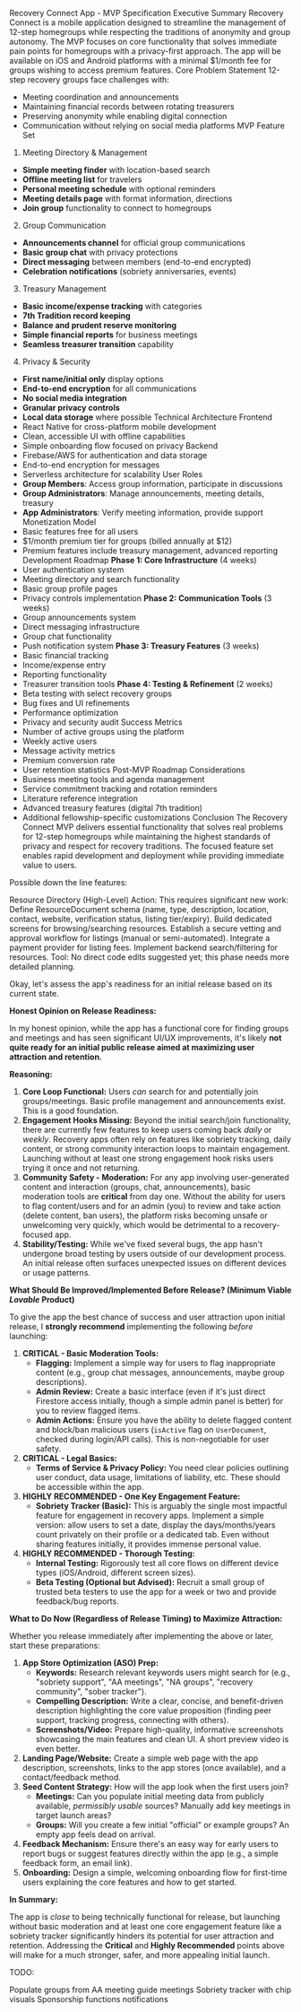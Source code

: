 Recovery Connect App - MVP Specification
Executive Summary
Recovery Connect is a mobile application designed to streamline the management of 12-step homegroups while respecting the traditions of anonymity and group autonomy. The MVP focuses on core functionality that solves immediate pain points for homegroups with a privacy-first approach. The app will be available on iOS and Android platforms with a minimal $1/month fee for groups wishing to access premium features.
Core Problem Statement
12-step recovery groups face challenges with:

- Meeting coordination and announcements
- Maintaining financial records between rotating treasurers
- Preserving anonymity while enabling digital connection
- Communication without relying on social media platforms
  MVP Feature Set

1. Meeting Directory & Management

- **Simple meeting finder** with location-based search
- **Offline meeting list** for travelers
- **Personal meeting schedule** with optional reminders
- **Meeting details page** with format information, directions
- **Join group** functionality to connect to homegroups

2. Group Communication

- **Announcements channel** for official group communications
- **Basic group chat** with privacy protections
- **Direct messaging** between members (end-to-end encrypted)
- **Celebration notifications** (sobriety anniversaries, events)

3. Treasury Management

- **Basic income/expense tracking** with categories
- **7th Tradition record keeping**
- **Balance and prudent reserve monitoring**
- **Simple financial reports** for business meetings
- **Seamless treasurer transition** capability

4. Privacy & Security

- **First name/initial only** display options
- **End-to-end encryption** for all communications
- **No social media integration**
- **Granular privacy controls**
- **Local data storage** where possible
  Technical Architecture
  Frontend
- React Native for cross-platform mobile development
- Clean, accessible UI with offline capabilities
- Simple onboarding flow focused on privacy
  Backend
- Firebase/AWS for authentication and data storage
- End-to-end encryption for messages
- Serverless architecture for scalability
  User Roles
- **Group Members**: Access group information, participate in discussions
- **Group Administrators**: Manage announcements, meeting details, treasury
- **App Administrators**: Verify meeting information, provide support
  Monetization Model
- Basic features free for all users
- $1/month premium tier for groups (billed annually at $12)
- Premium features include treasury management, advanced reporting
  Development Roadmap
  **Phase 1: Core Infrastructure** (4 weeks)
- User authentication system
- Meeting directory and search functionality
- Basic group profile pages
- Privacy controls implementation
  **Phase 2: Communication Tools** (3 weeks)
- Group announcements system
- Direct messaging infrastructure
- Group chat functionality
- Push notification system
  **Phase 3: Treasury Features** (3 weeks)
- Basic financial tracking
- Income/expense entry
- Reporting functionality
- Treasurer transition tools
  **Phase 4: Testing & Refinement** (2 weeks)
- Beta testing with select recovery groups
- Bug fixes and UI refinements
- Performance optimization
- Privacy and security audit
  Success Metrics
- Number of active groups using the platform
- Weekly active users
- Message activity metrics
- Premium conversion rate
- User retention statistics
  Post-MVP Roadmap Considerations
- Business meeting tools and agenda management
- Service commitment tracking and rotation reminders
- Literature reference integration
- Advanced treasury features (digital 7th tradition)
- Additional fellowship-specific customizations
  Conclusion
  The Recovery Connect MVP delivers essential functionality that solves real problems for 12-step homegroups while maintaining the highest standards of privacy and respect for recovery traditions. The focused feature set enables rapid development and deployment while providing immediate value to users.

Possible down the line features:

Resource Directory (High-Level)
Action: This requires significant new work:
Define ResourceDocument schema (name, type, description, location, contact, website, verification status, listing tier/expiry).
Build dedicated screens for browsing/searching resources.
Establish a secure vetting and approval workflow for listings (manual or semi-automated).
Integrate a payment provider for listing fees.
Implement backend search/filtering for resources.
Tool: No direct code edits suggested yet; this phase needs more detailed planning.

Okay, let's assess the app's readiness for an initial release based on its current state.

**Honest Opinion on Release Readiness:**

In my honest opinion, while the app has a functional core for finding groups and meetings and has seen significant UI/UX improvements, it's likely **not quite ready for an initial public release aimed at maximizing user attraction and retention.**

**Reasoning:**

1.  **Core Loop Functional:** Users _can_ search for and potentially join groups/meetings. Basic profile management and announcements exist. This is a good foundation.
2.  **Engagement Hooks Missing:** Beyond the initial search/join functionality, there are currently few features to keep users coming back _daily_ or _weekly_. Recovery apps often rely on features like sobriety tracking, daily content, or strong community interaction loops to maintain engagement. Launching without at least one strong engagement hook risks users trying it once and not returning.
3.  **Community Safety - Moderation:** For any app involving user-generated content and interaction (groups, chat, announcements), basic moderation tools are **critical** from day one. Without the ability for users to flag content/users and for an admin (you) to review and take action (delete content, ban users), the platform risks becoming unsafe or unwelcoming very quickly, which would be detrimental to a recovery-focused app.
4.  **Stability/Testing:** While we've fixed several bugs, the app hasn't undergone broad testing by users outside of our development process. An initial release often surfaces unexpected issues on different devices or usage patterns.

**What Should Be Improved/Implemented Before Release? (Minimum Viable _Lovable_ Product)**

To give the app the best chance of success and user attraction upon initial release, I **strongly recommend** implementing the following _before_ launching:

1.  **CRITICAL - Basic Moderation Tools:**
    - **Flagging:** Implement a simple way for users to flag inappropriate content (e.g., group chat messages, announcements, maybe group descriptions).
    - **Admin Review:** Create a basic interface (even if it's just direct Firestore access initially, though a simple admin panel is better) for you to review flagged items.
    - **Admin Actions:** Ensure you have the ability to delete flagged content and block/ban malicious users (`isActive` flag on `UserDocument`, checked during login/API calls). This is non-negotiable for user safety.
2.  **CRITICAL - Legal Basics:**
    - **Terms of Service & Privacy Policy:** You need clear policies outlining user conduct, data usage, limitations of liability, etc. These should be accessible within the app.
3.  **HIGHLY RECOMMENDED - One Key Engagement Feature:**
    - **Sobriety Tracker (Basic):** This is arguably the single most impactful feature for engagement in recovery apps. Implement a simple version: allow users to set a date, display the days/months/years count privately on their profile or a dedicated tab. Even without sharing features initially, it provides immense personal value.
4.  **HIGHLY RECOMMENDED - Thorough Testing:**
    - **Internal Testing:** Rigorously test all core flows on different device types (iOS/Android, different screen sizes).
    - **Beta Testing (Optional but Advised):** Recruit a small group of trusted beta testers to use the app for a week or two and provide feedback/bug reports.

**What to Do Now (Regardless of Release Timing) to Maximize Attraction:**

Whether you release immediately after implementing the above or later, start these preparations:

1.  **App Store Optimization (ASO) Prep:**
    - **Keywords:** Research relevant keywords users might search for (e.g., "sobriety support", "AA meetings", "NA groups", "recovery community", "sober tracker").
    - **Compelling Description:** Write a clear, concise, and benefit-driven description highlighting the core value proposition (finding peer support, tracking progress, connecting with others).
    - **Screenshots/Video:** Prepare high-quality, informative screenshots showcasing the main features and clean UI. A short preview video is even better.
2.  **Landing Page/Website:** Create a simple web page with the app description, screenshots, links to the app stores (once available), and a contact/feedback method.
3.  **Seed Content Strategy:** How will the app look when the first users join?
    - **Meetings:** Can you populate initial meeting data from publicly available, _permissibly usable_ sources? Manually add key meetings in target launch areas?
    - **Groups:** Will you create a few initial "official" or example groups? An empty app feels dead on arrival.
4.  **Feedback Mechanism:** Ensure there's an easy way for early users to report bugs or suggest features directly within the app (e.g., a simple feedback form, an email link).
5.  **Onboarding:** Design a simple, welcoming onboarding flow for first-time users explaining the core features and how to get started.

**In Summary:**

The app is _close_ to being technically functional for release, but launching without basic moderation and at least one core engagement feature like a sobriety tracker significantly hinders its potential for user attraction and retention. Addressing the **Critical** and **Highly Recommended** points above will make for a much stronger, safer, and more appealing initial launch.

TODO:

Populate groups from AA meeting guide meetings
Sobriety tracker with chip visuals
Sponsorship functions
notifications
